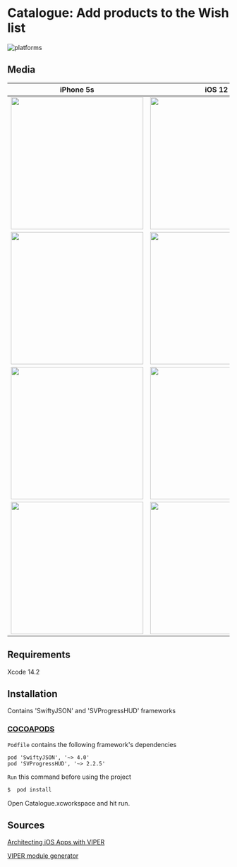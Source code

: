 # Catalogue: Add products to the Wish list

![platforms](https://img.shields.io/badge/platforms-iOS-333333.svg)

## Media

 iPhone 5s | iOS 12
-- | --
<img width=300 src="https://github.com/ValeriyKliuk/Catalogue/assets/750868/31464bc5-25c5-4179-b77a-542cbfe5684d" />|<img width=300 src="https://github.com/ValeriyKliuk/Catalogue/assets/750868/e574fa4c-af4a-430b-8de8-0f19446b7de9" />
<img width=300 src="https://github.com/ValeriyKliuk/Catalogue/assets/750868/df2ef56a-f355-4dce-97c2-ee45af216bf1" />|<img width=300 src="https://github.com/ValeriyKliuk/Catalogue/assets/750868/fb319621-b431-4574-b849-ace6692a331d" />
<img width=300 src="https://github.com/ValeriyKliuk/Catalogue/assets/750868/68bd9ca8-3c08-460f-88ab-8d20c4e16e0c" />|<img width=300 src="https://github.com/ValeriyKliuk/Catalogue/assets/750868/5898baea-0acd-4196-91fc-f51092b4fd24" />
<img width=300 src="https://github.com/ValeriyKliuk/Catalogue/assets/750868/712f6e16-3490-4fec-b09c-1319f4812664" />|<img width=300 src="https://github.com/ValeriyKliuk/Catalogue/assets/750868/af56edf3-9207-49f3-b0b2-384a8229d51e" />

## Requirements

Xcode 14.2

## Installation

Contains 'SwiftyJSON' and 'SVProgressHUD' frameworks

### [COCOAPODS](https://cocoapods.org/)

`Podfile` contains the following framework's dependencies

```
pod 'SwiftyJSON', '~> 4.0'
pod 'SVProgressHUD', '~> 2.2.5'
```

`Run` this command before using the project

```bash
$  pod install
```

Open Catalogue.xcworkspace and hit run.

## Sources

[Architecting iOS Apps with VIPER](https://www.objc.io/issues/13-architecture/viper/)

[VIPER module generator](https://github.com/pepibumur/viper-module-generator)
